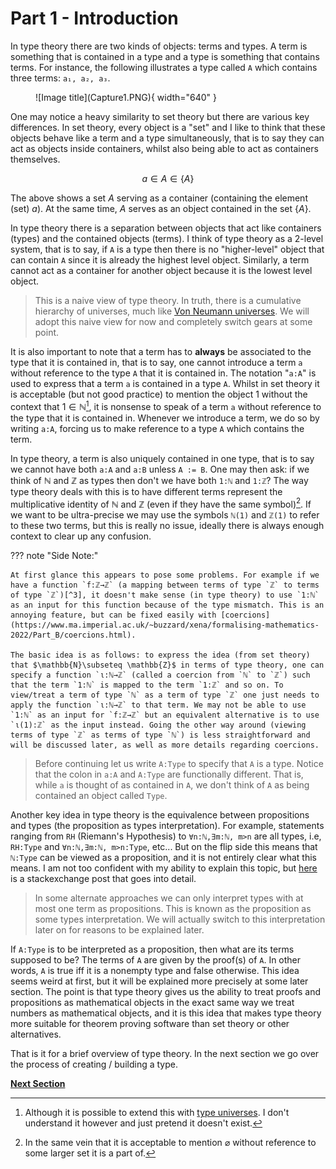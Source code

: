 # Part 1 - Introduction
In type theory there are two kinds of objects: terms and types. A term is something that is contained in a type and a type is something that contains terms. For instance, the following illustrates a type called `A` which contains three terms: `a₁, a₂, a₃`.

<figure markdown>
  ![Image title](Capture1.PNG){ width="640" }
</figure>

One may notice a heavy similarity to set theory but there are various key differences. In set theory, every object is a "set" and I like to think that these objects behave like a term and a type simultaneously, that is to say they can act as objects inside containers, whilst also being able to act as containers themselves.

$$
a \in A \in \{A\}
$$

The above shows a set $A$ serving as a container (containing the element (set) $a$). At the same time, $A$ serves as an object contained in the set $\{A\}$.

In type theory there is a separation between objects that act like containers (types) and the contained objects (terms). I think of type theory as a 2-level system, that is to say, if `A` is a type then there is no "higher-level" object that can contain `A` since it is already the highest level object. Similarly, a term cannot act as a container for another object because it is the lowest level object.

> This is a naive view of type theory. In truth, there is a cumulative hierarchy of universes, much like [Von Neumann universes](https://en.wikipedia.org/wiki/Von_Neumann_universe). We will adopt this naive view for now and completely switch gears at some point.

It is also important to note that a term has to **always** be associated to the type that it is contained in, that is to say, one cannot introduce a term `a` without reference to the type `A` that it is contained in. The notation "`a:A`" is used to express that a term `a` is contained in a type `A`. Whilst in set theory it is acceptable (but not good practice) to mention the object $1$ without the context that $1\in \mathbb{N}$[^1], it is nonsense to speak of a term `a` without reference to the type that it is contained in. Whenever we introduce a term, we do so by writing `a:A`, forcing us to make reference to a type `A` which contains the term.

In type theory, a term is also uniquely contained in one type, that is to say we cannot have both `a:A` and `a:B` unless `A := B`. One may then ask: if we think of $\mathbb{N}$ and $\mathbb{Z}$ as types then don't we have both `1:ℕ` and `1:ℤ`? The way type theory deals with this is to have different terms represent the multiplicative identity of $\mathbb{N}$ and $\mathbb{Z}$ (even if they have the same symbol)[^2]. If we want to be ultra-precise we may use the symbols `ℕ(1)` and `ℤ(1)` to refer to these two terms, but this is really no issue, ideally there is always enough context to clear up any confusion.

??? note "Side Note:"

    At first glance this appears to pose some problems. For example if we have a function `f:ℤ→ℤ` (a mapping between terms of type `ℤ` to terms of type `ℤ`)[^3], it doesn't make sense (in type theory) to use `1:ℕ` as an input for this function because of the type mismatch. This is an annoying feature, but can be fixed easily with [coercions](https://www.ma.imperial.ac.uk/~buzzard/xena/formalising-mathematics-2022/Part_B/coercions.html). 

    The basic idea is as follows: to express the idea (from set theory) that $\mathbb{N}\subseteq \mathbb{Z}$ in terms of type theory, one can specify a function `ι:ℕ→ℤ` (called a coercion from `ℕ` to `ℤ`) such that the term `1:ℕ` is mapped to the term `1:ℤ` and so on. To view/treat a term of type `ℕ` as a term of type `ℤ` one just needs to apply the function `ι:ℕ→ℤ` to that term. We may not be able to use `1:ℕ` as an input for `f:ℤ→ℤ` but an equivalent alternative is to use `ι(1):ℤ` as the input instead. Going the other way around (viewing terms of type `ℤ` as terms of type `ℕ`) is less straightforward and will be discussed later, as well as more details regarding coercions.

> Before continuing let us write `A:Type` to specify that `A` is a type. Notice that the colon in `a:A` and `A:Type` are functionally different. That is, while `a` is thought of as contained in `A`, we don't think of `A` as being contained an object called `Type`. 

Another key idea in type theory is the equivalence between propositions and types (the proposition as types interpretation). For example, statements ranging from `RH` (Riemann's Hypothesis) to `∀n:ℕ,∃m:ℕ, m>n` are all types, i.e, `RH:Type` and `∀n:ℕ,∃m:ℕ, m>n:Type`, etc... But on the flip side this means that `ℕ:Type` can be viewed as a proposition, and it is not entirely clear what this means. I am not too confident with my ability to explain this topic, but [here](https://math.stackexchange.com/questions/3329956/how-can-types-represent-both-sets-and-propositions-in-lambda-calculus) is a stackexchange post that goes into detail.

> In some alternate approaches we can only interpret types with at most one term as propositions. This is known as the proposition as some types interpretation. We will actually switch to this interpretation later on for reasons to be explained later.

If `A:Type` is to be interpreted as a proposition, then what are its terms supposed to be? The terms of `A` are given by the proof(s) of `A`. In other words, `A` is true iff it is a nonempty type and false otherwise. This idea seems weird at first, but it will be explained more precisely at some later section. The point is that type theory gives us the ability to treat proofs and propositions as mathematical objects in the exact same way we treat numbers as mathematical objects, and it is this idea that makes type theory more suitable for theorem proving software than set theory or other alternatives.



That is it for a brief overview of type theory. In the next section we go over the process of creating / building a type.

[**Next Section**](part2.md)

[^1]: Although it is possible to extend this with [type universes](https://ncatlab.org/nlab/show/type+universe). I don't understand it however and just pretend it doesn't exist.

[^2]: In the same vein that it is acceptable to mention $\varnothing$ without reference to some larger set it is a part of.

[^3]: Similar to how we use the same symbol $+$ to denote addition between elements of $\mathbb{R}$ and addition between elements of $\mathbb{R}^2$ even though they count as two different operators.

[^4]: Precisely what a function is in terms of type theory will be discussed later, but right now the details don't matter. We all know how a function is supposed to work and this is no different in type theory than it is in set theory.